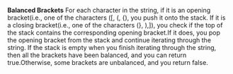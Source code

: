 **Balanced Brackets**
For each character in the string, if it is an opening bracket(i.e., one of the characters ([, (, {), you push it onto the stack.
If it is a closing bracket(i.e., one of the characters (}, ),]), you check if the top of the stack contains the corresponding opening bracket.If it does, you pop the opening bracket from the stack and continue iterating through the string. If the stack is empty when you finish iterating through the string, then all the brackets have been balanced, and you can return true.Otherwise, some brackets are unbalanced, and you return false.